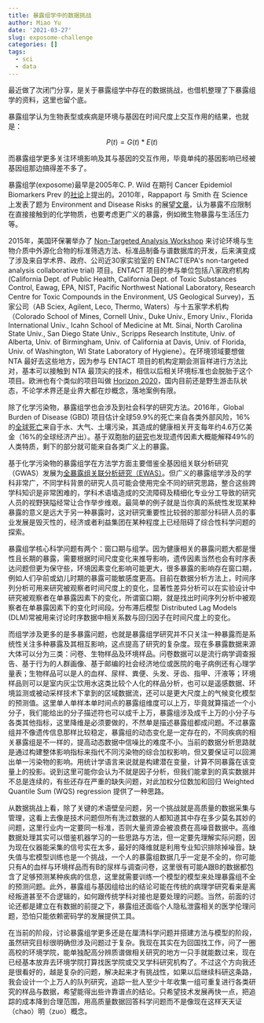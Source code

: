 ```yaml
---
title: 暴露组学中的数据挑战
author: Miao Yu
date: '2021-03-27'
slug: exposome-challenge
categories: []
tags:
  - sci
  - data
---
```


最近做了次闭门分享，是关于暴露组学中存在的数据挑战，也借机整理了下暴露组学的资料，这里也留个底。

暴露组学认为生物表型或疾病是环境与基因在时间尺度上交互作用的结果，也就是：

$$P(t) = G(t) * E(t)$$

而暴露组学更多关注环境影响及其与基因的交互作用，毕竟单纯的基因影响已经被基因组那边搞得差不多了。

暴露组学(exposome)最早是2005年C. P. Wild 在期刊 Cancer Epidemiol Biomarkers Prev 的[社论]((https://cebp.aacrjournals.org/content/14/8/1847.short))上提出的。2010年，Rappaport 与 Smith 在 Science 上发表了题为 Environment and Disease Risks 的展望[文章](https://science.sciencemag.org/content/330/6003/460)，认为暴露不应限制在直接接触到的化学物质，也要考虑更广义的暴露，例如微生物暴露与生活压力等。

2015年，美国环保署举办了 [Non-Targeted Analysis Workshop](https://sites.google.com/site/nontargetedanalysisworkshop/) 来讨论环境与生物介质中外源化合物的标准筛选方法、标准品制备与谱数据库的开发，后来演变成了涉及来自学术界、政府、公司近30家实验室的 ENTACT(EPA's non-targeted analysis collaborative trial) 项目。ENTACT 项目的参与单位包括八家政府机构 (California Dept. of Public Health, California Dept. of Toxic Substances Control, Eawag, EPA, NIST, Pacific Northwest National Laboratory, Research Centre for Toxic Compounds in the Environment, US Geological Survey)，五家公司（AB Sciex, Agilent, Leco, Thermo, Waters）与十五家学术机构（Colorado School of Mines, Cornell Univ., Duke Univ., Emory Univ., Florida International Univ., Icahn School of Medicine at Mt. Sinai, North Carolina State Univ., San Diego State Univ., Scripps Research Institute, Univ. of Alberta, Univ. of Birmingham, Univ. of California at Davis, Univ. of Florida, Univ. of Washington, WI State Laboratory of Hygiene）。在环境领域要想做 NTA 最好去这些地方，因为参与 ENTACT 项目的机构定期会测盲样进行方法比对，基本可以接触到 NTA 最顶尖的技术，相信以后相关环境标准也会脱胎于这个项目。欧洲也有个类似的项目叫做 [Horizon 2020](https://ec.europa.eu/programmes/horizon2020/en)，国内目前还是野生游击队状态，不论学术界还是业界大都在炒概念，落地案例有限。

除了化学污染物，暴露组学也会涉及到社会科学的研究方法。2016年，Global Burden of Disease (GBD) 项目估计全球59.9%的死亡来自各类外部风险，16%的[全球死亡](https://pubmed.ncbi.nlm.nih.gov/29056410/)来自于水、大气、土壤污染，其造成的健康相关开支每年约4.6万亿美金（16%的全球经济产出）。基于双胞胎的[研](https://www.nature.com/articles/s41588-018-0313-7)[究](https://www.nature.com/articles/ng.3285)也发现遗传因素大概能解释49%的人类特质，剩下的部分就可能来自各类广义上的暴露。

基于化学污染物的暴露组学在方法学方面主要借鉴全基因组关联分析研究（GWAS）发展为[全暴露组关联分析研究（EWAS）](https://journals.plos.org/plosone/article?id=10.1371/journal.pone.0010746)。但广义的暴露组学涉及的学科非常广，不同学科背景的研究人员可能会使用完全不同的研究思路，整合这些跨学科知识是非常困难的，学科术语墙造成的交流障碍及精细化专业分工导致的研究人员的视野狭隘经常让合作举步维艰。最简单的例子就是当你真的系统性发现某种暴露的意义是远大于另一种暴露时，这对研究重要性比较弱的那部分科研人员的事业发展是毁灭性的，经济或者利益集团在某种程度上已经阻碍了综合性科学问题的探索。

暴露组学核心科学问题有两个：窗口期与组学。因为健康相关的暴露问题大都是慢性且长期的暴露，需要根据时间尺度变化来推导影响，遗传因素当然也会有时序表达问题但更为保守些，环境因素变化影响可能更大，很多暴露的影响存在窗口期，例如人们孕前或幼儿时期的暴露可能敏感度更高。目前在数据分析方法上，时间序列分析可用来研究被观察者时间尺度上的变化，显著性差异分析可以在实验设计中研究被观察者在单暴露因素下的变化，所谓窗口期，就是找出时间序列分析中被观察者在单暴露因素下的变化时间段。分布滞后模型 Distributed Lag Models (DLM)常被用来讨论时序数据中相关系数与回归因子在时间尺度上的变化。

而组学涉及更多的是多暴露问题，也就是暴露组学研究并不只关注一种暴露而是系统性关注多种暴露及其相互影响，这点提高了研究的复杂度。现在多暴露数据来源大体可以分为三类：问卷、生物样品及环境样品。问卷数据可以是流行病学调查报告、基于行为的人群画像、基于邮编的社会经济地位或医院的电子病例还有心理学量表；生物样品可以是人的血样、尿样、粪便、头发、牙齿、指甲、汗液等；环境样品则可以是室内灰尘饮用水这类比较个人化的样品分析，也可以是遥感数据、环境监测或被动采样技术下拿到的区域数据流，还可以是更大尺度上的气候变化模型的预测值。这里单人单样本单时间点的暴露组维度可以上万，毕竟就算描述一个小分子，我们能给出的分子描述符也可以成千上万，暴露组涉及成千上万的小分子与各类其他指标，这里降维是必须要做的，不然单是描述暴露组都成问题。不过暴露组并不像遗传信息那样比较稳定，暴露组的动态变化是一定存在的，不同疾病的相关暴露组是不一样的，提高动态数据中信噪比的难度不小。当前的数据分析思路就是通过构建整体影响指标来指代不同污染物的综合加权影响，但又要保证可以回溯出单一污染物的影响。用统计学语言来说就是构建潜在变量，计算不同暴露在该变量上的投影。说到这里可能你会认为不就是因子分析，但我们能拿到的真实数据并不总是连续的，有些还存在严重的缺失问题，对此加权分位数加和回归 Weighted Quantile Sum (WQS) regression 提供了一种思路。

从数据挑战上看，除了关键的术语壁垒问题，另一个挑战就是高质量的数据采集与管理，这看上去像是技术问题但所有洗过数据的人都知道其中存在多少莫名其妙的问题，这里行业内一定要同一标准，否则大量资源会被浪费在高噪音数据中。高维数据处理其实可以借鉴机器学习的一些思路与方法，但一定要先理解实际问题，因为现在仪器能采集的信号实在太多，最好的降维就是利用专业知识排除掉噪音。缺失值与宏模型训练也是一个挑战，一个人的暴露组数据几乎一定是不全的，你可能只有A的血样与环境样品而有B的尿样与调查问卷，这里很有可能A跟B的数据都包含了足够预测某种疾病的信息，这里就需要训练一个模型的模型来处理暴露组不全的预测问题。此外，暴露组与基因组给出的结论可能在传统的病理学研究看来是离经叛道甚至不合逻辑的，如何跟传统学科对接也是要处理的问题。当然，前面的讨论还都是建立在有数据的前提之下，暴露组还面临个人隐私泄露相关的医学伦理问题，恐怕只能依赖密码学的发展提供工具。

在当前的阶段，讨论暴露组学更多还是在厘清科学问题并搭建方法与模型的阶段，虽然研究目标很明确但涉及问题过于复杂。我现在其实在为回国找工作，问了一圈高校的环境学院，能单独配高分辨质谱做相关研究的地方一只手就能数过来，现在已经基本放弃去环境学院打算找医学院或交叉学科研究机构了。不过这个方向我还是很看好的，越是复杂的问题，解决起来才有挑战性，如果以后继续科研这条路，我会设计一个上万人的队列研究，追踪一批人至少十年收集一组可重复进行各类研究的样品与数据，希望能得出些许靠谱点的结论。只希望技术发展再快一点，把追踪的成本降到合理范围，用高质量数据回答科学问题而不是像现在这样天天证（chao）明（zuo）概念。
